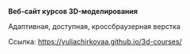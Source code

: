 **Веб-сайт курсов 3D-моделирования**

Адаптивная, доступная, кроссбраузерная верстка

Ссылка: https://yuliachirkovaa.github.io/3d-courses/
